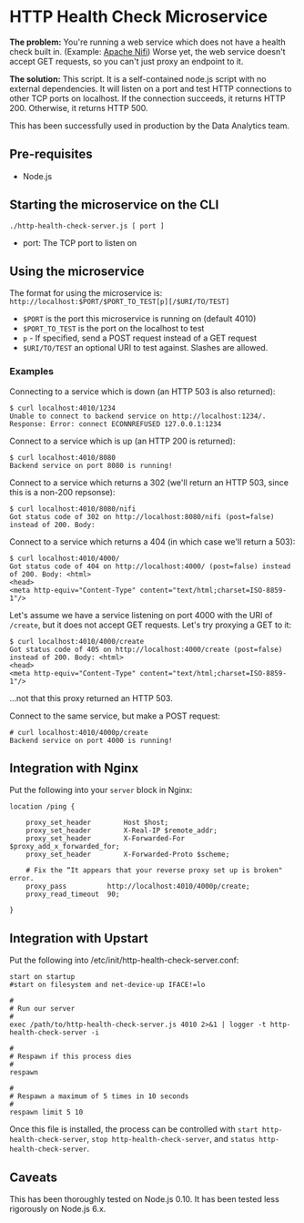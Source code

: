 
# HTTP Health Check Microservice

**The problem:** You're running a web service which does not have a health check built in.  (Example: [Apache Nifi](http://nifi.apache.org/))
Worse yet, the web service doesn't accept GET requests, so you can't just proxy an endpoint to it.

**The solution:** This script.  It is a self-contained node.js script with no external dependencies.
It will listen on a port and test HTTP connections to other TCP ports on localhost. If the connection
succeeds, it returns HTTP 200. Otherwise, it returns HTTP 500.

This has been successfully used in production by the Data Analytics team.

## Pre-requisites

- Node.js


## Starting the microservice on the CLI

`./http-health-check-server.js [ port ] `

- port: The TCP port to listen on


## Using the microservice

The format for using the microservice is: `http://localhost:$PORT/$PORT_TO_TEST[p][/$URI/TO/TEST]`

- `$PORT` is the port this microservice is running on (default 4010)
- `$PORT_TO_TEST` is the port on the localhost to test
- `p` - If specified, send a POST request instead of a GET request
- `$URI/TO/TEST` an optional URI to test against.  Slashes are allowed.

### Examples

Connecting to a service which is down (an HTTP 503 is also returned):
```
$ curl localhost:4010/1234
Unable to connect to backend service on http://localhost:1234/. Response: Error: connect ECONNREFUSED 127.0.0.1:1234
```

Connect to a service which is up (an HTTP 200 is returned):
```
$ curl localhost:4010/8080
Backend service on port 8080 is running!
```

Connect to a service which returns a 302 (we'll return an HTTP 503, since this is a non-200 repsonse):
```
$ curl localhost:4010/8080/nifi
Got status code of 302 on http://localhost:8080/nifi (post=false) instead of 200. Body:
```

Connect to a service which returns a 404 (in which case we'll return a 503):
```
$ curl localhost:4010/4000/
Got status code of 404 on http://localhost:4000/ (post=false) instead of 200. Body: <html>
<head>
<meta http-equiv="Content-Type" content="text/html;charset=ISO-8859-1"/>
```

Let's assume we have a service listening on port 4000 with the URI of `/create`,
but it does not accept GET requests.  Let's try proxying a GET to it:
```
$ curl localhost:4010/4000/create
Got status code of 405 on http://localhost:4000/create (post=false) instead of 200. Body: <html>
<head>
<meta http-equiv="Content-Type" content="text/html;charset=ISO-8859-1"/>
```

...not that this proxy returned an HTTP 503.

Connect to the same service, but make a POST request:
```
# curl localhost:4010/4000p/create
Backend service on port 4000 is running!
```

## Integration with Nginx

Put the following into your `server` block in Nginx:

```
location /ping {

    proxy_set_header        Host $host;
    proxy_set_header        X-Real-IP $remote_addr;
    proxy_set_header        X-Forwarded-For $proxy_add_x_forwarded_for;
    proxy_set_header        X-Forwarded-Proto $scheme;

    # Fix the “It appears that your reverse proxy set up is broken" error.
    proxy_pass          http://localhost:4010/4000p/create;
    proxy_read_timeout  90;
    
}
```

## Integration with Upstart


Put the following into /etc/init/http-health-check-server.conf:

```
start on startup
#start on filesystem and net-device-up IFACE!=lo

#
# Run our server
#
exec /path/to/http-health-check-server.js 4010 2>&1 | logger -t http-health-check-server -i

#
# Respawn if this process dies
#
respawn

#
# Respawn a maximum of 5 times in 10 seconds
#
respawn limit 5 10
```

Once this file is installed, the process can be controlled with `start http-health-check-server`, 
`stop http-health-check-server`, and `status http-health-check-server`.

## Caveats

This has been thoroughly tested on Node.js 0.10.  It has been tested less rigorously on Node.js 6.x.



